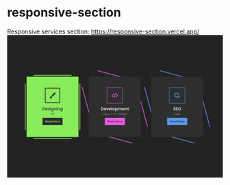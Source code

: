 # responsive-section
Responsive services section: https://responsive-section.vercel.app/
![Responsive Section](https://github.com/eldoJr/responsive-section/blob/main/preview.png)
